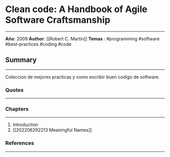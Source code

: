 # Clean code: A Handbook of Agile Software Craftsmanship
---

**Año**: 2009
**Author**: [[Robert C. Martin]]
**Temas** : #programming #software #best-practices #coding #code 


## Summary
---
Coleccion de mejores practicas y como escribir buen codigo de software.


### Quotes
---

### Chapters
---
1. Introduction 
2. [[202206292213 Meaningful Names]]


### References
---

